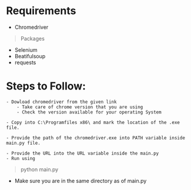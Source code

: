 # Requirements
 
 - Chromedriver

> Packages
 - Selenium
 - Beatifulsoup
 - requests

# Steps to Follow:
    
    - Dowload chromedriver from the given link
        - Take care of chrome version that you are using
        - Check the version available for your operating System

    - Copy into C:\Programfiles x86\ and mark the location of the .exe file.

    - Provide the path of the chromedriver.exe into PATH variable inside main.py file.

    - Provide the URL into the URL variable inside the main.py
    - Run using

> python main.py

- Make sure you are in the same directory as of main.py